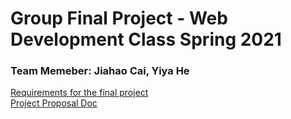 # Group Final Project - Web Development Class Spring 2021
### Team Memeber: Jiahao Cai, Yiya He
[Requirements for the final project](https://docs.google.com/document/d/1De-UdZ8LpJt6tftlCsYcZz-BCyh8Nljz7KYO5DY00_8/edit?usp=sharing)\
[Project Proposal Doc](https://docs.google.com/document/d/1f3nphuXPC9qb5DPpZn0fZS5PNubNFAlvHAIjrfeDlmU/edit?usp=sharing)
